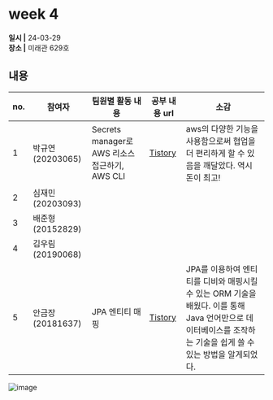 # week 4
**일시 |** 24-03-29   
**장소 |** 미래관 629호

## 내용

|no.  |참여자          |팀원별 활동 내용|공부 내용 url|소감|
|--------|--------------|----------------------------------|--------------------|--|
|1       |박규연(20203065)|Secrets manager로 AWS 리소스 접근하기, AWS CLI|[Tistory](https://noooey.tistory.com/80)|aws의 다양한 기능을 사용함으로써 협업을 더 편리하게 할 수 있음을 깨달았다. 역시 돈이 최고!
|2       |심재민(20203093)||[]()|
|3       |배준형(20152829)||[]()|
|4       |김우림(20190068)||[]()|
|5       |안금장(20181637)|JPA 엔티티 매핑|[Tistory](https://koomchang.tistory.com/32)|JPA를 이용하여 엔티티를 디비와 매핑시킬 수 있는 ORM 기술을 배웠다. 이를 통해 Java 언어만으로 데이터베이스를 조작하는 기술을 쉽게 쓸 수 있는 방법을 알게되었다.

![image]()

